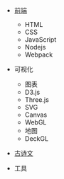 * [前端](README)
  * HTML
  * CSS
  * JavaScript
  * Nodejs
  * Webpack

* 可视化
  * 图表
  * D3.js
  * Three.js
  * SVG
  * Canvas
  * WebGL
  * 地图
  * DeckGL

* [古诗文](古诗文/index)

* 工具